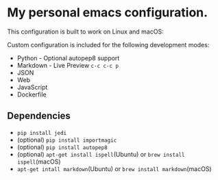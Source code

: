 # My personal emacs configuration.
This configuration is built to work on Linux and macOS:<br>

Custom configuration is included for the following development modes:<br>

* Python - Optional autopep8 support<br>
* Markdown - Live Preview `c-c c-c p`<br>
* JSON<br>
* Web<br>
* JavaScript<br>
* Dockerfile<br>

## Dependencies
* `pip install jedi`<br>
* (optional) `pip install importmagic`<br>
* (optional) `pip install autopep8`<br>
* (optional) `apt-get install ispell`(Ubuntu) or `brew install ispell`(macOS)<br>
* `apt-get intall markdown`(Ubuntu) or `brew install markdown`(macOS)
